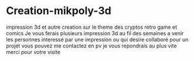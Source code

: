 # Creation-mikpoly-3d
impression 3d et autre creation sur le theme des cryptos retro game et comics 
Je vous ferais plusieurs impression 3d au fil des semaines a venir les personnes interessé par une impression 
ou qui desire collaboré pour un projet vous pouvez me contactez en pv je vous repondrais au plus vite 
merci pour votre visite
